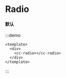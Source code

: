 # Radio
#### 默认
:::demo
```vue
<template>
  <div>
    <cc-radio></cc-radio>
  </div>
</template>
```
:::